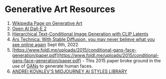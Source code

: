 # Generative Art Resources

1. [Wikipedia Page on Generative Art](https://en.wikipedia.org/wiki/Generative_art)
2. [Open AI Dall-E 2](https://openai.com/dall-e-2/)
3. [Hierarchical Text-Conditional Image Generation with CLIP Latents](https://arxiv.org/pdf/2204.06125.pdf)
4. [Ars Technica: With Stable Diffusion, you may never believe what you see online again](https://arstechnica.com/information-technology/2022/09/with-stable-diffusion-you-may-never-believe-what-you-see-online-again/) Sept 6th, 2022
5. [https://www.foldl.me/uploads/2015/conditional-gans-face-generation/paper.pdf](https://www.foldl.me/uploads/2015/conditional-gans-face-generation/paper.pdf) - This 2015 paper broke ground in the use of [GANs](glossary#generative-adversarial-network) to generate human faces.
6. [ANDREI KOVALEV'S MIDJOURNEY AI STYLES LIBRARY](https://ckovalev.com/midjourney-ai/techniques)


